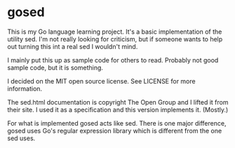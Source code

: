 # gosed

This is my Go language learning project. It's a basic implementation of the
utility sed. I'm not really looking for criticism, but if someone wants to
help out turning this int a real sed I wouldn't mind.

I mainly put this up as sample code for others to read. Probably not good
sample code, but it is something.

I decided on the MIT open source license. See LICENSE for more information.

The sed.html documentation is copyright The Open Group and I lifted it from
their site. I used it as a specification and this version implements it.
(Mostly.)

For what is implemented gosed acts like sed. There is one major difference,
gosed uses Go's regular expression library which is different from the one sed
uses.

